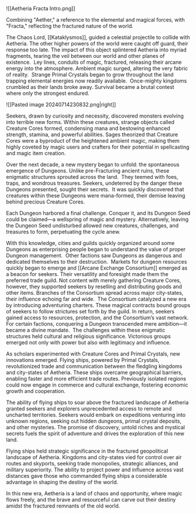 ![[Aetheria Fracta Intro.png]]

Combining "Aether," a reference to the elemental and magical forces, with "Fracta," reflecting the fractured nature of the world.

The Chaos Lord, [[Kataklysmos]], guided a celestial projectile to collide with Aetheria. The other higher powers of the world were caught off guard, their response too late. The impact of this object splintered Aetheria into myriad fragments, tearing the veil between our world and other planes of existence.  Ley lines, conduits of magic, fractured, releasing their arcane energy into the atmosphere. Ambient magic surged, altering the very fabric of reality.  Strange Primal Crystals began to grow throughout the land trapping elemental energies now readily available.  Once-mighty kingdoms crumbled as their lands broke away. Survival became a brutal contest where only the strongest endured.

![[Pasted image 20240714230832.png|right]]

Seekers, drawn by curiosity and necessity, discovered monsters evolving into terrible new forms. Within these creatures, strange objects called Creature Cores formed, condensing mana and bestowing enhanced strength, stamina, and powerful abilities. Sages theorized that Creature Cores were a byproduct of the heightened ambient magic, making them highly coveted by magic users and crafters for their potential in spellcasting and magic item creation.

Over the next decade, a new mystery began to unfold: the spontaneous emergence of Dungeons. Unlike pre-Fracturing ancient ruins, these enigmatic structures sprouted across the land.  They teemed with foes, traps, and wondrous treasures. Seekers, undeterred by the danger these Dungeons presented, sought their secrets.  It was quickly discovered that creatures within these Dungeons were mana-formed, their demise leaving behind precious Creature Cores. 

Each Dungeon harbored a final challenge. Conquer it, and its Dungeon Seed could be claimed—a wellspring of magic and mystery. Alternatively, leaving the Dungeon Seed undisturbed allowed new creatures, challenges, and treasures to form, perpetuating the cycle anew.

With this knowledge, cities and guilds quickly organized around some Dungeons as enterprising people began to understand the value of proper Dungeon management.  Other factions saw Dungeons as dangerous and dedicated themselves to their destruction.  Markets for dungeon resources quickly began to emerge and [[Arcane Exchange Consortium]] emerged as a beacon for seekers. Their versatility and foresight made them the preferred trade guild. Not content with merely gathering Creature Cores, however, they supported seekers by reselling and distributing goods and other items. Branches of the Consortium spread across major city-states, their influence echoing far and wide.  The Consortium catalyzed a new era by introducing adventuring charters. These magical contracts bound groups of seekers to follow strictures set forth by the guild. In return, seekers gained access to resources, protection, and the Consortium’s vast network. For certain factions, conquering a Dungeon transcended mere ambition—it became a divine mandate.  The challenges within these enigmatic structures held cultural and religious significance. Victorious groups emerged not only with power but also with legitimacy and influence.

As scholars experimented with Creature Cores and Primal Crystals, new innovations emerged. Flying ships, powered by Primal Crystals, revolutionized trade and communication between the fledgling kingdoms and city-states of Aetheria. These ships overcame geographical barriers, enabling faster and more efficient trade routes. Previously isolated regions could now engage in commerce and cultural exchange, fostering economic growth and cooperation.

The ability of flying ships to soar above the fractured landscape of Aetheria granted seekers and explorers unprecedented access to remote and uncharted territories. Seekers would embark on expeditions venturing into unknown regions, seeking out hidden dungeons, primal crystal deposits, and other mysteries. The promise of discovery, untold riches and mystical secrets fuels the spirit of adventure and drives the exploration of this new land. 

Flying ships held strategic significance in the fractured geopolitical landscape of Aetheria. Kingdoms and city-states vied for control over air routes and skyports, seeking trade monopolies, strategic alliances, and military superiority. The ability to project power and influence across vast distances gave those who commanded flying ships a considerable advantage in shaping the destiny of the world.

In this new era, Aetheria is a land of chaos and opportunity, where magic flows freely, and the brave and resourceful can carve out their destiny amidst the fractured remnants of the old world.